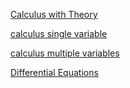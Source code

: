 [Calculus with Theory](https://ocw.mit.edu/courses/18-014-calculus-with-theory-fall-2010/)

[calculus single variable](https://ocw.mit.edu/courses/18-01-calculus-i-single-variable-calculus-fall-2020/)

[calculus multiple variables](https://ocw.mit.edu/courses/18-02-multivariable-calculus-spring-2006/)

[Differential Equations](https://ocw.mit.edu/courses/18-03sc-differential-equations-fall-2011/)

